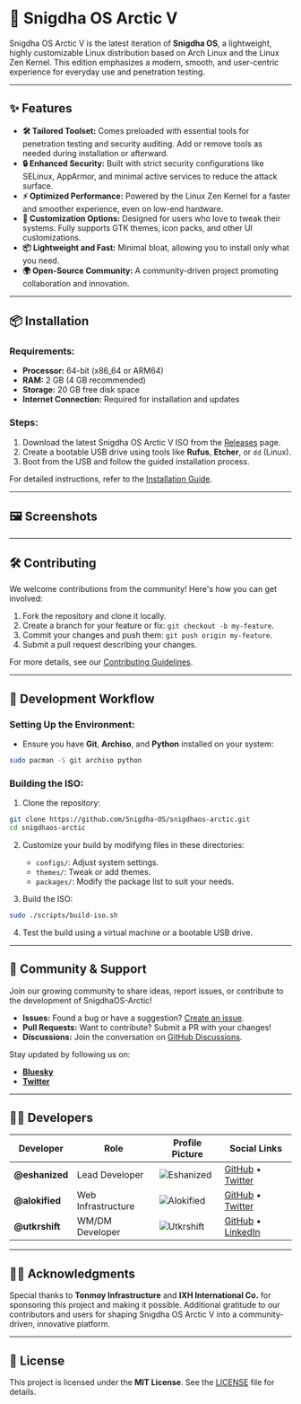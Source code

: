 # 🌌 Snigdha OS Arctic V

Snigdha OS Arctic V is the latest iteration of **Snigdha OS**, a lightweight, highly customizable Linux distribution based on Arch Linux and the Linux Zen Kernel. This edition emphasizes a modern, smooth, and user-centric experience for everyday use and penetration testing.

---

## ✨ Features

- **🛠️ Tailored Toolset:** Comes preloaded with essential tools for penetration testing and security auditing. Add or remove tools as needed during installation or afterward.
- **🔒 Enhanced Security:** Built with strict security configurations like SELinux, AppArmor, and minimal active services to reduce the attack surface.
- **⚡ Optimized Performance:** Powered by the Linux Zen Kernel for a faster and smoother experience, even on low-end hardware.
- **🎨 Customization Options:** Designed for users who love to tweak their systems. Fully supports GTK themes, icon packs, and other UI customizations.
- **📦 Lightweight and Fast:** Minimal bloat, allowing you to install only what you need.
- **🌍 Open-Source Community:** A community-driven project promoting collaboration and innovation.

---

## 📦 Installation

### Requirements:

- **Processor:** 64-bit (x86\_64 or ARM64)
- **RAM:** 2 GB (4 GB recommended)
- **Storage:** 20 GB free disk space
- **Internet Connection:** Required for installation and updates

### Steps:

1. Download the latest Snigdha OS Arctic V ISO from the [Releases](https://github.com/Snigdha-OS/snigdhaos-arctic/releases) page.
2. Create a bootable USB drive using tools like **Rufus**, **Etcher**, or `dd` (Linux).
3. Boot from the USB and follow the guided installation process.

For detailed instructions, refer to the [Installation Guide](https://github.com/Snigdha-OS/snigdhaos-arctic/wiki/Installation-Guide).

---

## 🖼️ Screenshots

---

## 🛠️ Contributing

We welcome contributions from the community! Here's how you can get involved:

1. Fork the repository and clone it locally.
2. Create a branch for your feature or fix: `git checkout -b my-feature`.
3. Commit your changes and push them: `git push origin my-feature`.
4. Submit a pull request describing your changes.

For more details, see our [Contributing Guidelines](https://github.com/Snigdha-OS/snigdhaos-arctic/blob/main/CONTRIBUTING.md).

---

## 🤖 Development Workflow

### Setting Up the Environment:

- Ensure you have **Git**, **Archiso**, and **Python** installed on your system:

```bash
sudo pacman -S git archiso python
```

### Building the ISO:

1. Clone the repository:

```bash
git clone https://github.com/Snigdha-OS/snigdhaos-arctic.git
cd snigdhaos-arctic
```

2. Customize your build by modifying files in these directories:

   - `configs/`: Adjust system settings.
   - `themes/`: Tweak or add themes.
   - `packages/`: Modify the package list to suit your needs.

3. Build the ISO:

```bash
sudo ./scripts/build-iso.sh
```

4. Test the build using a virtual machine or a bootable USB drive.

---

## 🤝 Community & Support

Join our growing community to share ideas, report issues, or contribute to the development of SnigdhaOS-Arctic!

- **Issues:** Found a bug or have a suggestion? [Create an issue](https://github.com/Snigdha-OS/snigdhaos-arctic/issues).
- **Pull Requests:** Want to contribute? Submit a PR with your changes!
- **Discussions:** Join the conversation on [GitHub Discussions](https://github.com/Snigdha-OS/snigdhaos-arctic/discussions).

Stay updated by following us on:

- **[Bluesky](https://bsky.app/@snigdhaos.org)**
- **[Twitter](https://twitter.com/snigdha_os)**

---

## 🤝🏻 Developers
| Developer      | Role               | Profile Picture                                                                   | Social Links                                                                           |
| -------------- | ------------------ | --------------------------------------------------------------------------------- | -------------------------------------------------------------------------------------- |
| **@eshanized** | Lead Developer     | ![Eshanized](https://avatars.githubusercontent.com/u/148610067?v=4)                    | [GitHub](https://github.com/eshanized) • [Twitter](https://twitter.com/eshanized)     |
| **@alokified** | Web Infrastructure | ![Alokified](https://avatars.githubusercontent.com/u/ID?s=100)                    | [GitHub](https://github.com/alokified) • [Twitter](https://twitter.com/alokified)     |
| **@utkrshift** | WM/DM Developer    | ![Utkrshift](https://avatars.githubusercontent.com/u/ID?s=100)                    | [GitHub](https://github.com/utkrshift) • [LinkedIn](https://linkedin.com/in/utkrshift) |
---

## 🤝🏻 Acknowledgments

Special thanks to **Tonmoy Infrastructure** and **IXH International Co.** for sponsoring this project and making it possible. Additional gratitude to our contributors and users for shaping Snigdha OS Arctic V into a community-driven, innovative platform.

---

## 📜 License

This project is licensed under the **MIT License**. See the [LICENSE](LICENSE) file for details.

